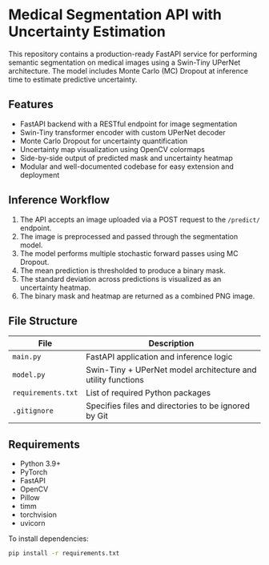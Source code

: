 # Medical Segmentation API with Uncertainty Estimation

This repository contains a production-ready FastAPI service for performing semantic segmentation on medical images using a Swin-Tiny UPerNet architecture. The model includes Monte Carlo (MC) Dropout at inference time to estimate predictive uncertainty.

## Features

- FastAPI backend with a RESTful endpoint for image segmentation
- Swin-Tiny transformer encoder with custom UPerNet decoder
- Monte Carlo Dropout for uncertainty quantification
- Uncertainty map visualization using OpenCV colormaps
- Side-by-side output of predicted mask and uncertainty heatmap
- Modular and well-documented codebase for easy extension and deployment

## Inference Workflow

1. The API accepts an image uploaded via a POST request to the `/predict/` endpoint.
2. The image is preprocessed and passed through the segmentation model.
3. The model performs multiple stochastic forward passes using MC Dropout.
4. The mean prediction is thresholded to produce a binary mask.
5. The standard deviation across predictions is visualized as an uncertainty heatmap.
6. The binary mask and heatmap are returned as a combined PNG image.

## File Structure

| File              | Description                                                  |
|-------------------|--------------------------------------------------------------|
| `main.py`         | FastAPI application and inference logic                      |
| `model.py`        | Swin-Tiny + UPerNet model architecture and utility functions |
| `requirements.txt`| List of required Python packages                             |
| `.gitignore`      | Specifies files and directories to be ignored by Git         |

## Requirements

- Python 3.9+
- PyTorch
- FastAPI
- OpenCV
- Pillow
- timm
- torchvision
- uvicorn

To install dependencies:

```bash
pip install -r requirements.txt
